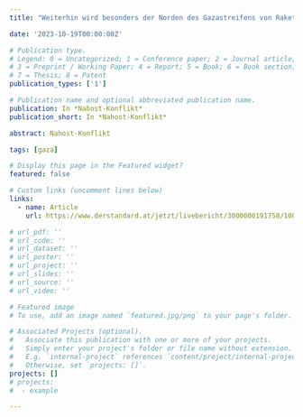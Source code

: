 ```yaml
---
title: "Weiterhin wird besonders der Norden des Gazastreifens von Raketen getroffen"

date: '2023-10-19T00:00:00Z'

# Publication type.
# Legend: 0 = Uncategorized; 1 = Conference paper; 2 = Journal article;
# 3 = Preprint / Working Paper; 4 = Report; 5 = Book; 6 = Book section;
# 7 = Thesis; 8 = Patent
publication_types: ['1']

# Publication name and optional abbreviated publication name.
publication: In *Nahost-Konflikt*
publication_short: In *Nahost-Konflikt*

abstract: Nahost-Konflikt

tags: [gaza]

# Display this page in the Featured widget?
featured: false

# Custom links (uncomment lines below)
links:
  - name: Article
    url: https://www.derstandard.at/jetzt/livebericht/3000000191758/1000316962/aegypten-will-dauerhaft-gaza-hilfslieferungen-ueber-rafah-ermoeglichen?ref=live_red_content&responsive=false

# url_pdf: ''
# url_code: ''
# url_dataset: ''
# url_poster: ''
# url_project: ''
# url_slides: ''
# url_source: ''
# url_video: ''

# Featured image
# To use, add an image named `featured.jpg/png` to your page's folder.

# Associated Projects (optional).
#   Associate this publication with one or more of your projects.
#   Simply enter your project's folder or file name without extension.
#   E.g. `internal-project` references `content/project/internal-project/index.md`.
#   Otherwise, set `projects: []`.
projects: []
# projects:
#  - example

---
```

